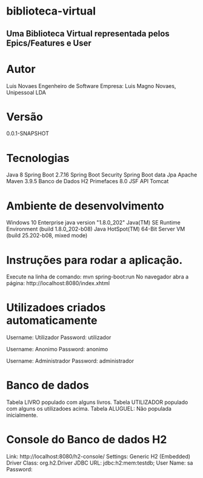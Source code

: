 # biblioteca-virtual
## Uma Biblioteca Virtual representada pelos Epics/Features e User

# Autor
Luis Novaes
Engenheiro de Software
Empresa: Luis Magno Novaes, Unipessoal LDA
# Versão 
0.0.1-SNAPSHOT

# Tecnologias
Java 8
Spring Boot 2.7.16
Spring Boot Security
Spring Boot data Jpa
Apache Maven 3.9.5
Banco de Dados H2
Primefaces 8.0
JSF API
Tomcat

# Ambiente de desenvolvimento 
Windows 10 Enterprise
java version "1.8.0_202"
Java(TM) SE Runtime Environment (build 1.8.0_202-b08)
Java HotSpot(TM) 64-Bit Server VM (build 25.202-b08, mixed mode)

# Instruções para rodar a aplicação.
Execute na linha de comando: mvn spring-boot:run
No navegador abra a página: http://localhost:8080/index.xhtml

# Utilizadoes criados automaticamente

Username: Utilizador
Password: utilizador

Username: Anonimo
Password: anonimo

Username: Administrador
Password: administrador

# Banco de dados 
Tabela LIVRO populado com alguns livros.
Tabela UTILIZADOR populado com alguns os utilizadoes acima.
Tabela ALUGUEL: Não populada inicialmente.

# Console do Banco de dados H2
Link: http://localhost:8080/h2-console/
Settings: Generic H2 (Embedded)
Driver Class: org.h2.Driver
JDBC URL: jdbc:h2:mem:testdb;
User Name: sa
Password: 









  
